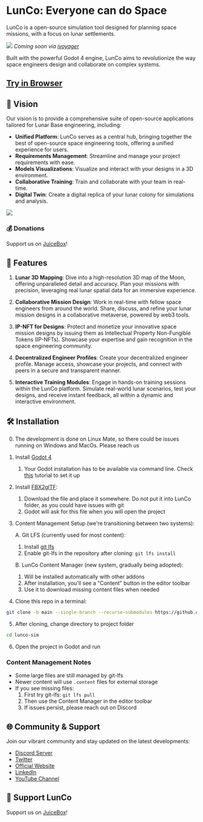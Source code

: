 # LunCo: Everyone can do Space

LunCo is a open-source simulation tool designed for planning space missions, with a focus on lunar settlements. 

![](https://gateway.lighthouse.storage/ipfs/bafybeibtwxdybz5onr5zwqotia64lbsgju6r55nwp23bosd4mxwy25siqa)
*Coming soon via [ivoyager](https://github.com/ivoyager)*

Built with the powerful Godot 4 engine, LunCo aims to revolutionize the way space engineers design and collaborate on complex systems.

## [Try in Browser](https://alpha.lunco.space)


## 🌌 Vision

Our vision is to provide a comprehensive suite of open-source applications tailored for Lunar Base engineering, including:

- **Unified Platform**: LunCo serves as a central hub, bringing together the best of open-source space engineering tools, offering a unified experience for users.
- **Requirements Management**: Streamline and manage your project requirements with ease.
- **Models Visualizations**: Visualize and interact with your designs in a 3D environment.
- **Collaborative Training**: Train and collaborate with your team in real-time.
- **Digital Twin**: Create a digital replica of your lunar colony for simulations and analysis.

![](https://gateway.lighthouse.storage/ipfs/bafybeidjpafb6zg5lalug7z5sfzvszh2erskbbdqcloejr2asex2lfg4ky)

### 💰 Donations

Support us on [JuiceBox](https://juicebox.money/v2/p/763)!


## 🚀 Features

1. **Lunar 3D Mapping**: Dive into a high-resolution 3D map of the Moon, offering unparalleled detail and accuracy. Plan your missions with precision, leveraging real lunar spatial data for an immersive experience.
	
2. **Collaborative Mission Design**: Work in real-time with fellow space engineers from around the world. Share, discuss, and refine your lunar mission designs in a collaborative metaverse, powered by web3 tools.
	
3. **IP-NFT for Designs**: Protect and monetize your innovative space mission designs by issuing them as Intellectual Property Non-Fungible Tokens (IP-NFTs). Showcase your expertise and gain recognition in the space engineering community.
	
4. **Decentralized Engineer Profiles**: Create your decentralized engineer profile. Manage access, showcase your projects, and connect with peers in a secure and transparent manner.
	
5. **Interactive Training Modules**: Engage in hands-on training sessions within the LunCo platform. Simulate real-world lunar scenarios, test your designs, and receive instant feedback, all within a dynamic and interactive environment.

## 🛠 Installation

0. The development is done on Linux Mate, so there could be issues running on Windows and MacOs. Please reach us

1. Install [Godot 4](https://godotengine.org/download/)
   1. Your Godot installation has to be available via command line. Check [this](https://docs.godotengine.org/en/stable/tutorials/editor/command_line_tutorial.html) tutorial to set it up

2. Install [FBX2glTF](https://github.com/godotengine/FBX2glTF/tags):
   1. Download the file and place it somewhere. Do not put it into LunCo folder, as you could have issues with git
   2. Godot will ask for this file when you will open the project

3. Content Management Setup (we're transitioning between two systems):
   
   A. Git LFS (currently used for most content):
   1. Install [git lfs](https://github.com/git-lfs/git-lfs#getting-started)
   2. Enable git-lfs in the repository after cloning: `git lfs install`
   
   B. LunCo Content Manager (new system, gradually being adopted):
   1. Will be installed automatically with other addons
   2. After installation, you'll see a "Content" button in the editor toolbar
   3. Use it to download missing content files when needed

4. Clone this repo in a terminal: 
```bash
git clone -b main --single-branch --recurse-submodules https://github.com/LunCoSim/lunco-sim.git
```

5. After cloning, change directory to project folder
```bash
cd lunco-sim
```

6. Open the project in Godot and run

### Content Management Notes
- Some large files are still managed by git-lfs
- Newer content will use `.content` files for external storage
- If you see missing files:
  1. First try git-lfs: `git lfs pull`
  2. Then use the Content Manager in the editor toolbar
  3. If issues persist, please reach out on Discord

## 🌐 Community & Support

Join our vibrant community and stay updated on the latest developments:

- [Discord Server](https://discord.gg/uTEFrW32)
- [Twitter](https://twitter.com/LunCoSim)
- [Official Website](https://lunco.space/)
- [LinkedIn](https://www.linkedin.com/company/luncosim/)
- [YouTube Channel](https://www.youtube.com/@LunCoSim)

## 💖 Support LunCo

Support us on [JuiceBox](https://juicebox.money/v2/p/763)!
